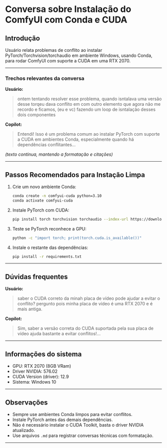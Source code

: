 # Conversa sobre Instalação do ComfyUI com Conda e CUDA

## Introdução
Usuário relata problemas de conflito ao instalar PyTorch/Torchvision/torchaudio em ambiente Windows, usando Conda, para rodar ComfyUI com suporte a CUDA em uma RTX 2070.

---

### Trechos relevantes da conversa

**Usuário:**
> ontem tentando resolver esse problema, quando isntalava uma versão desse torqeu dava conflito em com outro elemento que agora não me recordo e ficamos, (eu e vc) fazendo um loop de isntalação desses dois componentes

**Copilot:**
> Entendi! Isso é um problema comum ao instalar PyTorch com suporte a CUDA em ambientes Conda, especialmente quando há dependências conflitantes...

_(texto continua, mantendo a formatação e citações)_

---

## Passos Recomendados para Instação Limpa

1. Crie um novo ambiente Conda:
   ```sh
   conda create -n comfyui-cuda python=3.10
   conda activate comfyui-cuda
   ```
2. Instale PyTorch com CUDA:
   ```sh
   pip install torch torchvision torchaudio --index-url https://download.pytorch.org/whl/cu121
   ```
3. Teste se PyTorch reconhece a GPU:
   ```sh
   python -c "import torch; print(torch.cuda.is_available())"
   ```
4. Instale o restante das dependências:
   ```sh
   pip install -r requirements.txt
   ```

---

## Dúvidas frequentes

**Usuário:**  
> saber o CUDA correto da minah placa de vídeo pode ajudar a evitar o conflito? pergunto pois minha placa de vídeo é uma RTX 2070 e é mais antiga.

**Copilot:**  
> Sim, saber a versão correta do CUDA suportada pela sua placa de vídeo ajuda bastante a evitar conflitos!...

---

## Informações do sistema

- GPU: RTX 2070 (8GB VRam)
- Driver NVIDIA: 576.02
- CUDA Version (driver): 12.9
- Sistema: Windows 10

---

## Observações

- Sempre use ambientes Conda limpos para evitar conflitos.
- Instale PyTorch antes das demais dependências.
- Não é necessário instalar o CUDA Toolkit, basta o driver NVIDIA atualizado.
- Use arquivos `.md` para registrar conversas técnicas com formatação.

---
